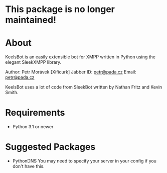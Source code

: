 This package is no longer maintained!
============================================================================

About
============================================================================
KeelsBot is an easily extensible bot for XMPP written in Python using
the elegant SleekXMPP library.

Author:
    Petr Morávek [Xificurk]
    Jabber ID: petr@pada.cz
    Email: petr@pada.cz

KeelsBot uses a lot of code from SleekBot written by Nathan Fritz
and Kevin Smith.


Requirements
============================================================================
* Python 3.1 or newer


Suggested Packages
============================================================================
* PythonDNS
    You may need to specify your server in your config if you don't have this.

